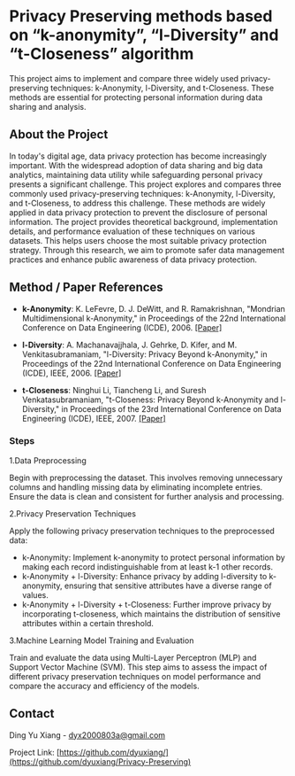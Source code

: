 # Privacy Preserving methods based on “k-anonymity”, “l-Diversity” and “t-Closeness” algorithm

This project aims to implement and compare three widely used privacy-preserving techniques: k-Anonymity, l-Diversity, and t-Closeness. These methods are essential for protecting personal information during data sharing and analysis.

## About the Project
In today's digital age, data privacy protection has become increasingly important. With the widespread adoption of data sharing and big data analytics, maintaining data utility while safeguarding personal privacy presents a significant challenge. This project explores and compares three commonly used privacy-preserving techniques: k-Anonymity, l-Diversity, and t-Closeness, to address this challenge.
These methods are widely applied in data privacy protection to prevent the disclosure of personal information. The project provides theoretical background, implementation details, and performance evaluation of these techniques on various datasets. This helps users choose the most suitable privacy protection strategy. Through this research, we aim to promote safer data management practices and enhance public awareness of data privacy protection.

## Method / Paper References

- **k-Anonymity**: K. LeFevre, D. J. DeWitt, and R. Ramakrishnan, "Mondrian Multidimensional k-Anonymity," in Proceedings of the 22nd International Conference on Data Engineering (ICDE), 2006. [[Paper]](https://personal.utdallas.edu/~mxk055100/courses/privacy08f_files/MultiDim.pdf)

- **l-Diversity**: A. Machanavajjhala, J. Gehrke, D. Kifer, and M. Venkitasubramaniam, "l-Diversity: Privacy Beyond k-Anonymity," in Proceedings of the 22nd International Conference on Data Engineering (ICDE), IEEE, 2006. [[Paper]](https://personal.utdallas.edu/~muratk/courses/privacy08f_files/ldiversity.pdf)

- **t-Closeness**: Ninghui Li, Tiancheng Li, and Suresh Venkatasubramaniam, "t-Closeness: Privacy Beyond k-Anonymity and l-Diversity," in Proceedings of the 23rd International Conference on Data Engineering (ICDE), IEEE, 2007. [[Paper]](https://www.cs.purdue.edu/homes/ninghui/papers/t_closeness_icde07.pdf)


### Steps
1.Data Preprocessing

Begin with preprocessing the dataset. This involves removing unnecessary columns and handling missing data by eliminating incomplete entries. Ensure the data is clean and consistent for further analysis and processing.

2.Privacy Preservation Techniques

Apply the following privacy preservation techniques to the preprocessed data:

- k-Anonymity: Implement k-anonymity to protect personal information by making each record indistinguishable from at least k-1 other records.
- k-Anonymity + l-Diversity: Enhance privacy by adding l-diversity to k-anonymity, ensuring that sensitive attributes have a diverse range of values.
- k-Anonymity + l-Diversity + t-Closeness: Further improve privacy by incorporating t-closeness, which maintains the distribution of sensitive attributes within a certain threshold.

3.Machine Learning Model Training and Evaluation

Train and evaluate the data using Multi-Layer Perceptron (MLP) and Support Vector Machine (SVM). This step aims to assess the impact of different privacy preservation techniques on model performance and compare the accuracy and efficiency of the models.



## Contact
Ding Yu Xiang - [dyx2000803a@gmail.com](Gmail:dyx2000803a@gmail.com)

Project Link: [https://github.com/dyuxiang/](https://github.com/dyuxiang/Privacy-Preserving)
